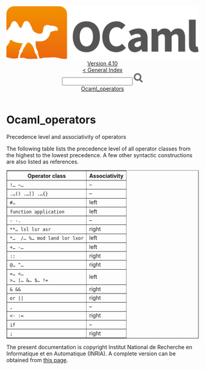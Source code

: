 <!-- ((! set title API !)) ((! set documentation !)) ((! set api !)) ((! set nobreadcrumb !)) -->
<div class="api"><header><nav class="toc brand"><a class="brand" href="https://ocaml.org/"><img src="colour-logo-gray.svg" class="svg" alt="OCaml"></a></nav><nav class="toc"><div class="toc_version"><a href="/docs" id="version-select">Version 4.10</a></div><a href="index.html">&lt; General Index</a><div class="api_search"><input type="text" name="apisearch" id="api_search" oninput="mySearch(false);" onkeypress="this.oninput();" onclick="this.oninput();" onpaste="this.oninput();">
<img src="search_icon.svg" alt="Search" class="svg" onclick="mySearch(false)"></div>
<div id="search_results"></div><div class="toc_title"><a href="#top">Ocaml_operators</a></div><ul></ul></nav></header>

<h1>Ocaml_operators</h1>
<div class="info-desc">
<p>Precedence level and associativity of operators</p>

<p>The following table lists the precedence level of all operator classes
from the highest to the lowest precedence. A few other syntactic constructions
are also listed as references.</p>


<p></p><table align="center" border="1">
<thead><tr><th>Operator class</th><th>Associativity </th></tr></thead>
<tbody><tr><td><code class="code">!… ~…</code>     </td><td>–</td></tr>
<tr><td><code class="code">.…() .…[] .…{} </code>
                                                      </td><td>–</td></tr>
<tr><td><code class="code">#…</code>              </td><td> left </td></tr>
<tr><td><code class="code">function application</code>  </td><td> left </td></tr>
<tr><td><code class="code">- -.</code>                  </td><td>–</td></tr>
<tr><td><code class="code">**… lsl lsr asr </code></td><td> right </td></tr>
<tr><td><code class="code">*…  /… %… mod land lor lxor</code>
                                                      </td><td> left  </td></tr>
<tr><td><code class="code">+… -…</code>     </td><td> left  </td></tr>
<tr><td><code class="code">::</code>                    </td><td> right </td></tr>
<tr><td><code class="code">@… ^…            </code></td><td> right </td></tr>
<tr><td><code class="code">=… &lt;…
&gt;… |… &amp;… $… !=</code>     </td><td> left  </td></tr>
<tr><td><code class="code">&amp; &amp;&amp;</code>      </td><td> right </td></tr>
<tr><td><code class="code">or || </code>                </td><td> right </td></tr>
<tr><td><code class="code">,</code>                     </td><td>–</td></tr>
<tr><td><code class="code">&lt;- :=</code>                 </td><td> right </td></tr>
<tr><td><code class="code">if</code>                    </td><td>–</td></tr>
<tr><td><code class="code">;</code>                     </td><td> right </td></tr>
</tbody></table><p></p>

</div>

<div class="copyright">The present documentation is copyright Institut National de Recherche en Informatique et en Automatique (INRIA). A complete version can be obtained from <a href="http://caml.inria.fr/pub/docs/manual-ocaml/">this page</a>.</div></div>